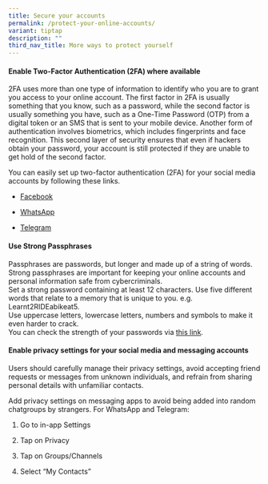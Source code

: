 ```yaml
---
title: Secure your accounts
permalink: /protect-your-online-accounts/
variant: tiptap
description: ""
third_nav_title: More ways to protect yourself
---
```

<h4><strong>Enable Two-Factor Authentication (2FA) where available</strong></h4>
<p>2FA uses more than one type of information to identify who you are to
grant you access to your online account. The first factor in 2FA is usually
something that you know, such as a password, while the second factor is
usually something you have, such as a One-Time Password (OTP) from a digital
token or an SMS that is sent to your mobile device. Another form of authentication
involves biometrics, which includes fingerprints and face recognition.
This second layer of security ensures that even if hackers obtain your
password, your account is still protected if they are unable to get hold
of the second factor.</p>
<p>You can easily set up two-factor authentication (2FA) for your social
media accounts by following these links.</p>
<ul data-tight="true" class="tight">
<li>
<p><a href="https://www.facebook.com/help/148233965247823" class="btn btn-outline-danger" rel="noopener noreferrer nofollow" target="_blank">Facebook</a>
</p>
</li>
<li>
<p><a href="https://faq.whatsapp.com/1278661612895630/" class="btn btn-outline-danger" rel="noopener noreferrer nofollow" target="_blank">WhatsApp</a>
</p>
</li>
<li>
<p><a href="https://telegram.org/blog/sessions-and-2-step-verification" class="btn btn-outline-danger" rel="noopener noreferrer nofollow" target="_blank">Telegram</a>
</p>
</li>
</ul>
<h4><strong>Use Strong Passphrases&nbsp;</strong></h4>
<p>Passphrases are passwords, but longer and made up of a string of words.
Strong passphrases are important for keeping your online accounts and personal
information safe from cybercriminals.
<br>Set a strong password containing at least 12 characters. Use five different
words that relate to a memory that is unique to you. e.g. Learnt2RIDEabikeat5.
<br>Use uppercase letters, lowercase letters, numbers and symbols to make
it even harder to crack.
<br>You can check the strength of your passwords via <a href="https://www.csa.gov.sg/Tips-Resource/Interactive-Tools/Password-Checker" rel="noopener noreferrer nofollow" target="_blank">this link</a>.</p>
<p></p>
<h4><strong>Enable privacy settings for your social media and messaging accounts</strong></h4>
<p>Users should carefully manage their privacy settings, avoid accepting
friend requests or messages from unknown individuals, and refrain from
sharing personal details with unfamiliar contacts.</p>
<p>Add privacy settings on messaging apps to avoid being added into random
chatgroups by strangers. For WhatsApp and Telegram:</p>
<ol data-tight="true" class="tight">
<li>
<p>Go to in-app Settings</p>
</li>
<li>
<p>Tap on Privacy</p>
</li>
<li>
<p>Tap on Groups/Channels</p>
</li>
<li>
<p>Select “My Contacts”</p>
</li>
</ol>
<p></p>